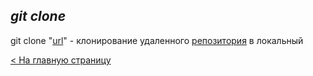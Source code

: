 ## ***git clone***

git clone "[url](url.md)" - клонирование удаленного [репозитория](repository.md) в локальный

[< На главную страницу](readme.md)